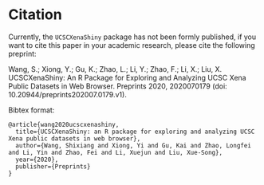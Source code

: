 # Citation

Currently, the `UCSCXenaShiny` package has not been formly published, if you
want to cite this paper in your academic research, please cite the following preprint:

Wang, S.; Xiong, Y.; Gu, K.; Zhao, L.; Li, Y.; Zhao, F.; Li, X.; Liu, X. UCSCXenaShiny: An R Package for Exploring and Analyzing UCSC Xena Public Datasets in Web Browser. Preprints 2020, 2020070179 (doi: 10.20944/preprints202007.0179.v1).

Bibtex format:

```
@article{wang2020ucscxenashiny,
  title={UCSCXenaShiny: an R package for exploring and analyzing UCSC Xena public datasets in web browser},
  author={Wang, Shixiang and Xiong, Yi and Gu, Kai and Zhao, Longfei and Li, Yin and Zhao, Fei and Li, Xuejun and Liu, Xue-Song},
  year={2020},
  publisher={Preprints}
}
```
